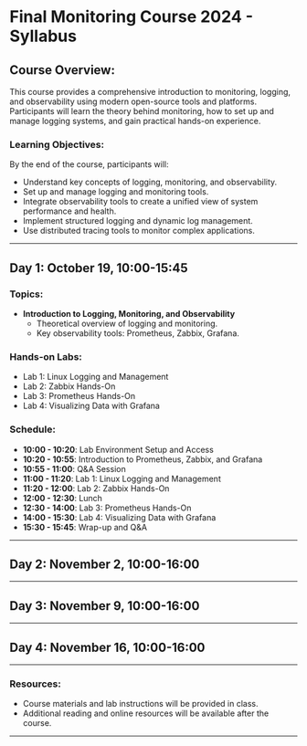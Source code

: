 # Final Monitoring Course 2024 - Syllabus

## Course Overview:
This course provides a comprehensive introduction to monitoring, logging, and observability using modern open-source tools and platforms. Participants will learn the theory behind monitoring, how to set up and manage logging systems, and gain practical hands-on experience.

### Learning Objectives:
By the end of the course, participants will:
- Understand key concepts of logging, monitoring, and observability.
- Set up and manage logging and monitoring tools.
- Integrate observability tools to create a unified view of system performance and health.
- Implement structured logging and dynamic log management.
- Use distributed tracing tools to monitor complex applications.

---

## **Day 1: October 19, 10:00-15:45**

### Topics:
- **Introduction to Logging, Monitoring, and Observability**
  - Theoretical overview of logging and monitoring.
  - Key observability tools: Prometheus, Zabbix, Grafana.

### Hands-on Labs:
- Lab 1: Linux Logging and Management
- Lab 2: Zabbix Hands-On
- Lab 3: Prometheus Hands-On
- Lab 4: Visualizing Data with Grafana

### Schedule:
- **10:00 - 10:20**: Lab Environment Setup and Access
- **10:20 - 10:55**: Introduction to Prometheus, Zabbix, and Grafana
- **10:55 - 11:00**: Q&A Session
- **11:00 - 11:20**: Lab 1: Linux Logging and Management
- **11:20 - 12:00**: Lab 2: Zabbix Hands-On
- **12:00 - 12:30**: Lunch
- **12:30 - 14:00**: Lab 3: Prometheus Hands-On
- **14:00 - 15:30**: Lab 4: Visualizing Data with Grafana
- **15:30 - 15:45**: Wrap-up and Q&A

---

## **Day 2: November 2, 10:00-16:00**



---

## **Day 3: November 9, 10:00-16:00**


---

## **Day 4: November 16, 10:00-16:00**


---

### Resources:
- Course materials and lab instructions will be provided in class.
- Additional reading and online resources will be available after the course.

---
